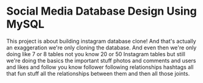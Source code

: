 # Social Media Database Design Using MySQL
This project is about building instagram database clone! And that's actually an exaggeration we're only cloning the database. And even then we're only doing like 7 or 8 
tables not you know 20 or 50 Instagram tables but still we're doing the basics the important stuff photos and comments and users and likes and follow you know follower
following relationships hashtags all that fun stuff all the relationships between them and then all those joints.




